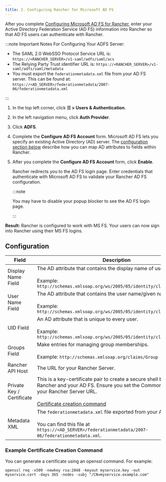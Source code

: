 ```yaml
---
title: 2. Configuring Rancher for Microsoft AD FS
---
```


<head> 
  <link rel="canonical" href="https://ranchermanager.docs.rancher.com/how-to-guides/new-user-guides/authentication-permissions-and-global-configuration/configure-microsoft-ad-federation-service-saml/configure-rancher-for-ms-adfs"/>
</head>

After you complete [Configuring Microsoft AD FS for Rancher](configure-ms-adfs-for-rancher.md), enter your Active Directory Federation Service (AD FS) information into Rancher so that AD FS users can authenticate with Rancher.

:::note Important Notes For Configuring Your ADFS Server:

- The SAML 2.0 WebSSO Protocol Service URL is: `https://<RANCHER_SERVER>/v1-saml/adfs/saml/acs`
- The Relying Party Trust identifier URL is: `https://<RANCHER_SERVER>/v1-saml/adfs/saml/metadata`
- You must export the `federationmetadata.xml` file from your AD FS server. This can be found at: `https://<AD_SERVER>/federationmetadata/2007-06/federationmetadata.xml`

:::

1.	In the top left corner, click **☰ > Users & Authentication**.
1. In the left navigation menu, click **Auth Provider**.
1. Click **ADFS**.
1.	Complete the **Configure AD FS Account** form. Microsoft AD FS lets you specify an existing Active Directory (AD) server. The [configuration section below](#configuration) describe how you can map AD attributes to fields within Rancher.
1. After you complete the **Configure AD FS Account** form, click **Enable**.

    Rancher redirects you to the AD FS login page. Enter credentials that authenticate with Microsoft AD FS to validate your Rancher AD FS configuration.

    :::note

    You may have to disable your popup blocker to see the AD FS login page.

    :::

**Result:** Rancher is configured to work with MS FS. Your users can now sign into Rancher using their MS FS logins.

## Configuration

| Field | Description                |
|---------------------------|-----------------|
| Display Name Field        | The AD attribute that contains the display name of users. <br/><br/>Example: `http://schemas.xmlsoap.org/ws/2005/05/identity/claims/name`                                                                      |
| User Name Field           | The AD attribute that contains the user name/given name. <br/><br/>Example: `http://schemas.xmlsoap.org/ws/2005/05/identity/claims/givenname`                                                                  |
| UID Field                 | An AD attribute that is unique to every user. <br/><br/>Example: `http://schemas.xmlsoap.org/ws/2005/05/identity/claims/upn`                                                                                   |
| Groups Field              | Make entries for managing group memberships. <br/><br/>Example: `http://schemas.xmlsoap.org/claims/Group`                                                                                                      |
| Rancher API Host          | The URL for your Rancher Server.                                                                                                                                                                               |
| Private Key / Certificate | This is a key-certificate pair to create a secure shell between Rancher and your AD FS. Ensure you set the Common Name (CN) to your Rancher Server URL.<br/><br/>[Certificate creation command](#example-certificate-creation-command) |
| Metadata XML              | The `federationmetadata.xml` file exported from your AD FS server. <br/><br/>You can find this file at `https://<AD_SERVER>/federationmetadata/2007-06/federationmetadata.xml`.                                |

### Example Certificate Creation Command

You can generate a certificate using an openssl command. For example:

```
openssl req -x509 -newkey rsa:2048 -keyout myservice.key -out myservice.cert -days 365 -nodes -subj "/CN=myservice.example.com"
```
